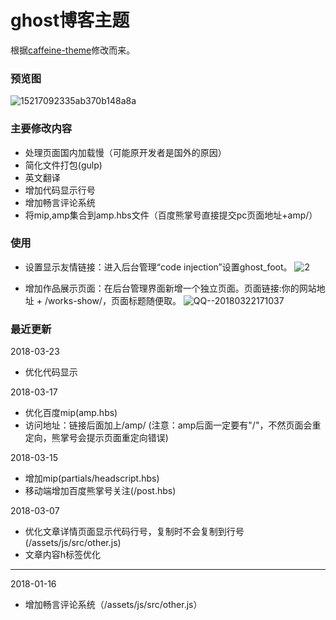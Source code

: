 # ghost博客主题
根据[caffeine-theme](https://github.com/kelyvin/caffeine-theme)修改而来。

### 预览图

![15217092335ab370b148a8a](https://www.meetqy.com/content/images/2018/03/15217092335ab370b148a8a.png)

### 主要修改内容

* 处理页面国内加载慢（可能原开发者是国外的原因）
* 简化文件打包(gulp)
* 英文翻译
* 增加代码显示行号
* 增加畅言评论系统
* 将mip,amp集合到amp.hbs文件（百度熊掌号直接提交pc页面地址+amp/）

### 使用

* 设置显示友情链接：进入后台管理“code injection”设置ghost_foot。
![2](https://www.meetqy.com/content/images/2018/03/2.png)

* 增加作品展示页面：在后台管理界面新增一个独立页面。页面链接:你的网站地址 + /works-show/，页面标题随便取。
![QQ--20180322171037](https://www.meetqy.com/content/images/2018/03/QQ--20180322171037.png)

### 最近更新

2018-03-23
* 优化代码显示

2018-03-17
* 优化百度mip(amp.hbs)
* 访问地址：链接后面加上/amp/   (注意：amp后面一定要有"/"，不然页面会重定向，熊掌号会提示页面重定向错误)

2018-03-15
* 增加mip(partials/headscript.hbs)
* 移动端增加百度熊掌号关注(/post.hbs)

2018-03-07
* 优化文章详情页面显示代码行号，复制时不会复制到行号(/assets/js/src/other.js)
* 文章内容h标签优化


***

2018-01-16
* 增加畅言评论系统（/assets/js/src/other.js）
